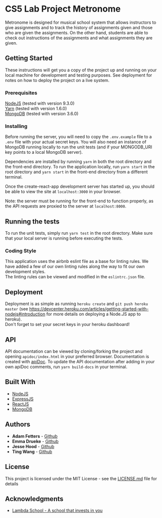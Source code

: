 # CS5 Lab Project Metronome

Metronome is designed for musical school system that allows instructors to give assignments and to track the history of assignments given and those who are given the assignments. On the other hand, students are able to check out instructions of the assignments and what assignments they are given.

## Getting Started

These instructions will get you a copy of the project up and running on your local machine for development and testing purposes. See deployment for notes on how to deploy the project on a live system.

### Prerequisites

[NodeJS](https://nodejs.org/en/) (tested with version 9.3.0)  
[Yarn](https://yarnpkg.com) (tested with version 1.6.0)  
[MongoDB](https://mongodb.com) (tested with version 3.6.0)

### Installing

Before running the server, you will need to copy the `.env.example` file to a `.env` file with your actual secret keys.
You will also need an instance of MongoDB running locally to run the unit tests (and if your MONGODB_URI key points to a local MongoDB server).  

Dependencies are installed by running `yarn` in both the root directory and the front-end directory.
To run the application locally, run `yarn start` in the root directory and `yarn start` in the front-end directory from a different terminal.

Once the create-react-app development server has started up, you should be able to view the site at `localhost:3000` in your browser.  

Note: the server must be running for the front-end to function properly, as the API requests are proxied to the server at `localhost:8000`.

## Running the tests

To run the unit tests, simply run `yarn test` in the root directory. 
Make sure that your local server is running before executing the tests.

### Coding Style

This application uses the airbnb eslint file as a base for linting rules. We have added a few of our own linting rules along the way to fit our own development styles.  
The linting rules can be viewed and modified in the `eslintrc.json` file. 

## Deployment

Deployment is as simple as running `heroku create` and `git push heroku master` (see https://devcenter.heroku.com/articles/getting-started-with-nodejs#introduction for more details on deploying a Node.JS app to heroku).  
Don't forget to set your secret keys in your heroku dashboard!

## API 

API documentation can be viewed by cloning/forking the project and opening `apidoc/index.html` in your preferred browser. Documentation is created with [apiDoc](http://apidocjs.com/). To update the API documentation after adding in your own apiDoc comments, run `yarn build-docs` in your terminal.
## Built With

* [NodeJS](https://nodejs.org/en/)
* [ExpressJS](https://expressjs.com/)
* [ReactJS](https://reactjs.org/)
* [MongoDB](https://www.mongodb.com/)

## Authors

* **Adam Fetters** - [Github](https://github.com/adamfetters)
* **Emma Drueke** - [Github](https://github.com/emmadrueke)
* **Jesse Hood** - [Github](https://github.com/jessehood)
* **Ting Wang** - [Github](https://github.com/nunulong)

## License

This project is licensed under the MIT License - see the [LICENSE.md](LICENSE.md) file for details

## Acknowledgments

* [Lambda School - A school that invests in you](https://lambdaschool.com/)
